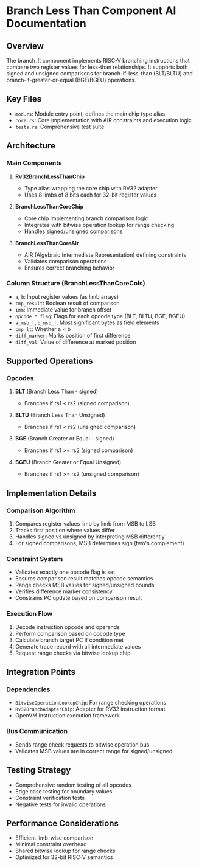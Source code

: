 # Branch Less Than Component AI Documentation

## Overview
The branch_lt component implements RISC-V branching instructions that compare two register values for less-than relationships. It supports both signed and unsigned comparisons for branch-if-less-than (BLT/BLTU) and branch-if-greater-or-equal (BGE/BGEU) operations.

## Key Files
- `mod.rs`: Module entry point, defines the main chip type alias
- `core.rs`: Core implementation with AIR constraints and execution logic
- `tests.rs`: Comprehensive test suite

## Architecture

### Main Components

1. **Rv32BranchLessThanChip<F>**
   - Type alias wrapping the core chip with RV32 adapter
   - Uses 8 limbs of 8 bits each for 32-bit register values

2. **BranchLessThanCoreChip**
   - Core chip implementing branch comparison logic
   - Integrates with bitwise operation lookup for range checking
   - Handles signed/unsigned comparisons

3. **BranchLessThanCoreAir**
   - AIR (Algebraic Intermediate Representation) defining constraints
   - Validates comparison operations
   - Ensures correct branching behavior

### Column Structure (BranchLessThanCoreCols)
- `a`, `b`: Input register values (as limb arrays)
- `cmp_result`: Boolean result of comparison
- `imm`: Immediate value for branch offset
- `opcode_*_flag`: Flags for each opcode type (BLT, BLTU, BGE, BGEU)
- `a_msb_f`, `b_msb_f`: Most significant bytes as field elements
- `cmp_lt`: Whether a < b
- `diff_marker`: Marks position of first difference
- `diff_val`: Value of difference at marked position

## Supported Operations

### Opcodes
1. **BLT** (Branch Less Than - signed)
   - Branches if rs1 < rs2 (signed comparison)
   
2. **BLTU** (Branch Less Than Unsigned)
   - Branches if rs1 < rs2 (unsigned comparison)
   
3. **BGE** (Branch Greater or Equal - signed)
   - Branches if rs1 >= rs2 (signed comparison)
   
4. **BGEU** (Branch Greater or Equal Unsigned)
   - Branches if rs1 >= rs2 (unsigned comparison)

## Implementation Details

### Comparison Algorithm
1. Compares register values limb by limb from MSB to LSB
2. Tracks first position where values differ
3. Handles signed vs unsigned by interpreting MSB differently
4. For signed comparisons, MSB determines sign (two's complement)

### Constraint System
- Validates exactly one opcode flag is set
- Ensures comparison result matches opcode semantics
- Range checks MSB values for signed/unsigned bounds
- Verifies difference marker consistency
- Constrains PC update based on comparison result

### Execution Flow
1. Decode instruction opcode and operands
2. Perform comparison based on opcode type
3. Calculate branch target PC if condition met
4. Generate trace record with all intermediate values
5. Request range checks via bitwise lookup chip

## Integration Points

### Dependencies
- `BitwiseOperationLookupChip`: For range checking operations
- `Rv32BranchAdapterChip`: Adapter for RV32 instruction format
- OpenVM instruction execution framework

### Bus Communication
- Sends range check requests to bitwise operation bus
- Validates MSB values are in correct range for signed/unsigned

## Testing Strategy
- Comprehensive random testing of all opcodes
- Edge case testing for boundary values
- Constraint verification tests
- Negative tests for invalid operations

## Performance Considerations
- Efficient limb-wise comparison
- Minimal constraint overhead
- Shared bitwise lookup for range checks
- Optimized for 32-bit RISC-V semantics
